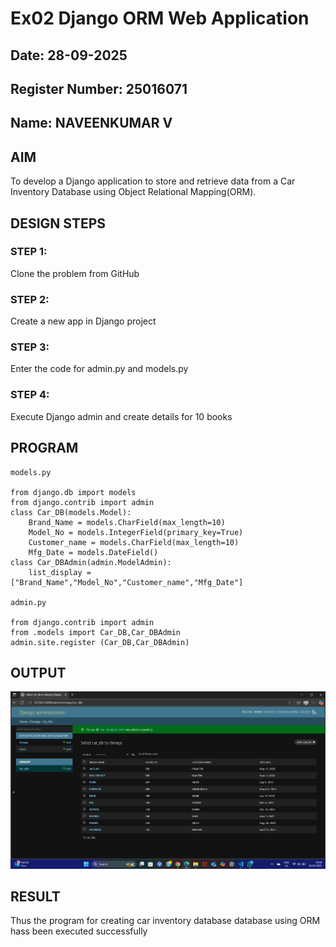# Ex02 Django ORM Web Application
## Date: 28-09-2025
## Register Number: 25016071
## Name: NAVEENKUMAR V 

## AIM
To develop a Django application to store and retrieve data from a Car Inventory Database using Object Relational Mapping(ORM).

## DESIGN STEPS

### STEP 1:
Clone the problem from GitHub

### STEP 2:
Create a new app in Django project

### STEP 3:
Enter the code for admin.py and models.py

### STEP 4:
Execute Django admin and create details for 10 books

## PROGRAM
```
models.py

from django.db import models
from django.contrib import admin
class Car_DB(models.Model):
    Brand_Name = models.CharField(max_length=10)
    Model_No = models.IntegerField(primary_key=True)
    Customer_name = models.CharField(max_length=10)
    Mfg_Date = models.DateField()
class Car_DBAdmin(admin.ModelAdmin):
    list_display = ["Brand_Name","Model_No","Customer_name","Mfg_Date"]

admin.py

from django.contrib import admin
from .models import Car_DB,Car_DBAdmin
admin.site.register (Car_DB,Car_DBAdmin)
```


## OUTPUT

![alt text](<Screenshot 2025-09-28 100831.png>)


## RESULT
Thus the program for creating car inventory database database using ORM hass been executed successfully
